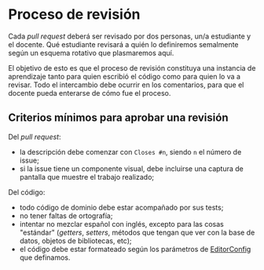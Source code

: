 # Proceso de revisión

Cada _pull request_ deberá ser revisado por dos personas, un/a estudiante y el docente. Qué estudiante revisará a quién lo definiremos semalmente según un esquema rotativo que plasmaremos aquí.

El objetivo de esto es que el proceso de revisión constituya una instancia de aprendizaje tanto para quien escribió el código como para quien lo va a revisar. Todo el intercambio debe ocurrir en los comentarios, para que el docente pueda enterarse de cómo fue el proceso.

## Criterios mínimos para aprobar una revisión

Del _pull request_:
* la descripción debe comenzar con `Closes #n`, siendo `n` el número de issue;
* si la issue tiene un componente visual, debe incluirse una captura de pantalla que muestre el trabajo realizado;

Del código:
* todo código de dominio debe estar acompañado por sus tests;
* no tener faltas de ortografía;
* intentar no mezclar español con inglés, excepto para las cosas "estándar" (_getters_, _setters_, métodos que tengan que ver con la base de datos, objetos de bibliotecas, etc);
* el código debe estar formateado según los parámetros de [EditorConfig](https://editorconfig.org/) que definamos.
